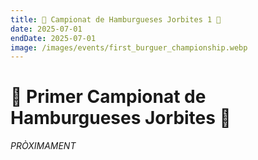 ```yaml
---
title: 🍔 Campionat de Hamburgueses Jorbites 1 🍔
date: 2025-07-01
endDate: 2025-07-01
image: /images/events/first_burguer_championship.webp
---
```


# 🍔 Primer Campionat de Hamburgueses Jorbites 🍔

*PRÒXIMAMENT*
